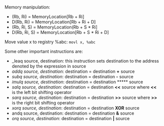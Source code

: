 Memory manipulation:
-   (Rb, Ri) = MemoryLocation[Rb + Ri]
-   D(Rb, Ri) = MemoryLocation[Rb + Ri + D]
-   (Rb, Ri, S) = MemoryLocation(Rb + S * Ri]
-   D(Rb, Ri, S) = MemoryLocation[Rb + S * Ri + D]

Move value x to registry %abc:
	`movl x, %abc`

Some other important instructions are:

-   _leaq source, destination: this instruction sets destination to the address denoted by the expression in source
-   _addq source, destination_: destination = destination **+** source
-   _subq source, destination_: destination = destination **-** source
-   _imulq source, destination_: destination = destination ***** source
-   _salq source, destination_: destination = destination **<<** source where **<<** is the left bit shifting operator
-   _sarq source, destination_: destination = destination **>>** source where **>>** is the right bit shifting operator
-   _xorq source, destination_: destination = destination **XOR** source
-   andq source, destination: destination = destination **&** source
-   _orq source, destination_: destination = destination **|** source